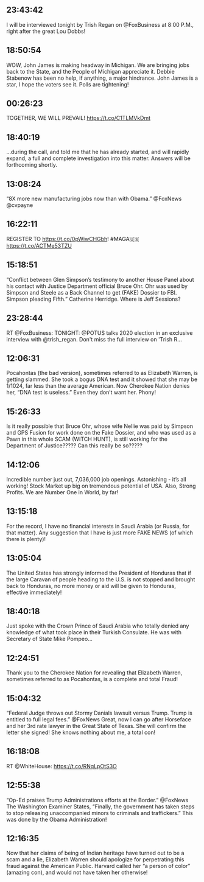 ## 23:43:42
I will be interviewed tonight by Trish Regan on @FoxBusiness at 8:00 P.M., right after the great Lou Dobbs!
## 18:50:54
WOW, John James is making headway in Michigan. We are bringing jobs back to the State, and the People of Michigan appreciate it. Debbie Stabenow has been no help, if anything, a major hindrance. John James is a star, I hope the voters see it. Polls are tightening!
## 00:26:23
TOGETHER, WE WILL PREVAIL! https://t.co/C1TLMVkDmt
## 18:40:19
...during the call, and told me that he has already started, and will rapidly expand, a full and complete investigation into this matter. Answers will be forthcoming shortly.
## 13:08:24
“8X more new manufacturing jobs now than with Obama.” @FoxNews  @cvpayne
## 16:22:11
REGISTER TO https://t.co/0pWiwCHGbh! #MAGA🇺🇸 https://t.co/ACTMe53TZU
## 15:18:51
“Conflict between Glen Simpson’s testimony to another House Panel about his contact with Justice Department official Bruce Ohr. Ohr was used by Simpson and Steele as a Back Channel to get (FAKE) Dossier to FBI. Simpson pleading Fifth.” Catherine Herridge. Where is Jeff Sessions?
## 23:28:44
RT @FoxBusiness: TONIGHT: @POTUS talks 2020 election in an exclusive interview with @trish_regan. Don't miss the full interview on 'Trish R…
## 12:06:31
Pocahontas (the bad version), sometimes referred to as Elizabeth Warren, is getting slammed. She took a bogus DNA test and it showed that she may be 1/1024, far less than the average American. Now Cherokee Nation denies her, “DNA test is useless.” Even they don’t want her. Phony!
## 15:26:33
Is it really possible that Bruce Ohr, whose wife Nellie was paid by Simpson and GPS Fusion for work done on the Fake Dossier, and who was used as a Pawn in this whole SCAM (WITCH HUNT), is still working for the Department of Justice????? Can this really be so?????
## 14:12:06
Incredible number just out, 7,036,000 job openings. Astonishing - it’s all working! Stock Market up big on tremendous potential of USA. Also, Strong Profits. We are Number One in World, by far!
## 13:15:18
For the record, I have no financial interests in Saudi Arabia (or Russia, for that matter). Any suggestion that I have is just more FAKE NEWS (of which there is plenty)!
## 13:05:04
The United States has strongly informed the President of Honduras that if the large Caravan of people heading to the U.S. is not stopped and brought back to Honduras, no more money or aid will be given to Honduras, effective immediately!
## 18:40:18
Just spoke with the Crown Prince of Saudi Arabia who totally denied any knowledge of what took place in their Turkish Consulate. He was with Secretary of State Mike Pompeo...
## 12:24:51
Thank you to the Cherokee Nation for revealing that Elizabeth Warren, sometimes referred to as Pocahontas, is a complete and total Fraud!
## 15:04:32
“Federal Judge throws out Stormy Danials lawsuit versus Trump. Trump is entitled to full legal fees.” @FoxNews Great, now I can go after Horseface and her 3rd rate lawyer in the Great State of Texas. She will confirm the letter she signed! She knows nothing about me, a total con!
## 16:18:08
RT @WhiteHouse: https://t.co/RNqLpOtS3O
## 12:55:38
“Op-Ed praises Trump Administrations efforts at the Border.” @FoxNews  The  Washington Examiner States, “Finally, the government has taken steps to stop releasing unaccompanied minors to criminals and traffickers.” This was done by the Obama Administration!
## 12:16:35
Now that her claims of being of Indian heritage have turned out to be a scam and a lie, Elizabeth Warren should apologize for perpetrating this fraud against the American Public. Harvard called her “a person of color” (amazing con), and would not have taken her otherwise!
